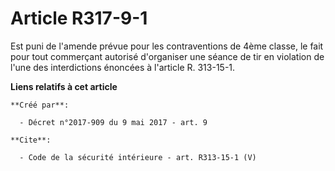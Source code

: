 # Article R317-9-1

Est puni de l'amende prévue pour les contraventions de 4ème classe, le fait pour tout commerçant autorisé d'organiser une
séance de tir en violation de l'une des interdictions énoncées à l'article R. 313-15-1.

**Liens relatifs à cet article**

	**Créé par**:

	  - Décret n°2017-909 du 9 mai 2017 - art. 9

	**Cite**:

	  - Code de la sécurité intérieure - art. R313-15-1 (V)
